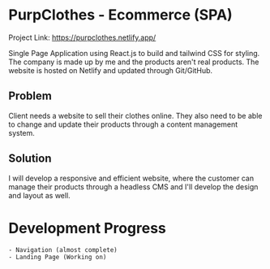 # PurpClothes - Ecommerce (SPA)
Project Link: https://purpclothes.netlify.app/

Single Page Application using React.js to build and tailwind CSS for styling.
The company is made up by me and the products aren't real products.
The website is hosted on Netlify and updated through Git/GitHub.

##  Problem
Client needs a website to sell their clothes online. They also need to be able to change and update their products through a content management system.

## Solution
I will develop a responsive and efficient website, where the customer can manage their products through a headless CMS and I'll develop the design and layout as well.

# Development Progress
    - Navigation (almost complete)
    - Landing Page (Working on)